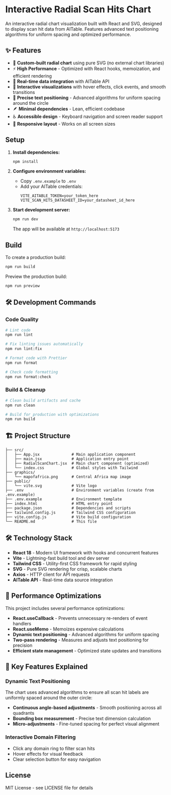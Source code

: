 # Interactive Radial Scan Hits Chart

An interactive radial chart visualization built with React and SVG, designed to display scan hit data from AITable. Features advanced text positioning algorithms for uniform spacing and optimized performance.

## ✨ Features

- 🎯 **Custom-built radial chart** using pure SVG (no external chart libraries)
- ⚡ **High Performance** - Optimized with React hooks, memoization, and efficient rendering
- 🔄 **Real-time data integration** with AITable API
- 🎨 **Interactive visualizations** with hover effects, click events, and smooth transitions
- 📐 **Precise text positioning** - Advanced algorithms for uniform spacing around the circle
- 🪶 **Minimal dependencies** - Lean, efficient codebase
- ♿ **Accessible design** - Keyboard navigation and screen reader support
- 📱 **Responsive layout** - Works on all screen sizes

## Setup

1. **Install dependencies:**
   ```bash
   npm install
   ```

2. **Configure environment variables:**
   - Copy `.env.example` to `.env`
   - Add your AITable credentials:
     ```env
     VITE_AITABLE_TOKEN=your_token_here
     VITE_SCAN_HITS_DATASHEET_ID=your_datasheet_id_here
     ```

3. **Start development server:**
   ```bash
   npm run dev
   ```
   
   The app will be available at `http://localhost:5173`

## Build

To create a production build:
```bash
npm run build
```

Preview the production build:
```bash
npm run preview
```

## 🛠️ Development Commands

### Code Quality
```bash
# Lint code
npm run lint

# Fix linting issues automatically
npm run lint:fix

# Format code with Prettier
npm run format

# Check code formatting
npm run format:check
```

### Build & Cleanup
```bash
# Clean build artifacts and cache
npm run clean

# Build for production with optimizations
npm run build
```

## 🏗️ Project Structure

```
├── src/
│   ├── App.jsx              # Main application component
│   ├── main.jsx             # Application entry point
│   ├── RadialScanChart.jsx  # Main chart component (optimized)
│   └── index.css            # Global styles with Tailwind
├── graphics/
│   └── mapofafrica.png      # Central Africa map image
├── public/
│   └── vite.svg             # Vite logo
├── .env                     # Environment variables (create from .env.example)
├── .env.example             # Environment template
├── index.html               # HTML entry point
├── package.json             # Dependencies and scripts
├── tailwind.config.js       # Tailwind CSS configuration
├── vite.config.js           # Vite build configuration
└── README.md                # This file
```

## 🛠️ Technology Stack

- **React 18** - Modern UI framework with hooks and concurrent features
- **Vite** - Lightning-fast build tool and dev server
- **Tailwind CSS** - Utility-first CSS framework for rapid styling
- **SVG** - Pure SVG rendering for crisp, scalable charts
- **Axios** - HTTP client for API requests
- **AITable API** - Real-time data source integration

## 🚀 Performance Optimizations

This project includes several performance optimizations:

- **React.useCallback** - Prevents unnecessary re-renders of event handlers
- **React.useMemo** - Memoizes expensive calculations
- **Dynamic text positioning** - Advanced algorithms for uniform spacing
- **Two-pass rendering** - Measures and adjusts text positioning for precision
- **Efficient state management** - Optimized state updates and transitions

## 🎨 Key Features Explained

### Dynamic Text Positioning
The chart uses advanced algorithms to ensure all scan hit labels are uniformly spaced around the outer circle:
- **Continuous angle-based adjustments** - Smooth positioning across all quadrants
- **Bounding box measurement** - Precise text dimension calculation
- **Micro-adjustments** - Fine-tuned spacing for perfect visual alignment

### Interactive Domain Filtering
- Click any domain ring to filter scan hits
- Hover effects for visual feedback
- Clear selection button for easy navigation

## License

MIT License - see LICENSE file for details
